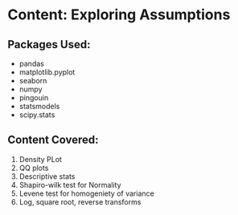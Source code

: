 Content: Exploring Assumptions
================

## **Packages Used:**

  - pandas
  - matplotlib.pyplot
  - seaborn
  - numpy
  - pingouin
  - statsmodels
  - scipy.stats

## **Content Covered:**
1.  Density PLot
2.  QQ plots
3.  Descriptive stats
4.  Shapiro-wilk test for Normality
5.  Levene test for homogeniety of variance
6.  Log, square root, reverse transforms

